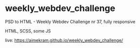 # weekly_webdev_challenge
PSD to HTML - Weekly Webdev Challenge nr 37, fully responsive

HTML, SCSS, some JS

live: https://aimekram.github.io/weekly_webdev_challenge/
